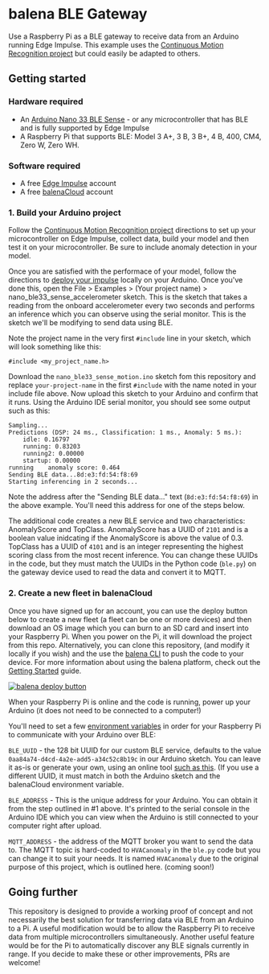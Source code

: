 # balena BLE Gateway
Use a Raspberry Pi as a BLE gateway to receive data from an Arduino running Edge Impulse. This example uses the [Continuous Motion Recognition project](https://docs.edgeimpulse.com/docs/continuous-motion-recognition) but could easily be adapted to others.

## Getting started

### Hardware required
- An [Arduino Nano 33 BLE Sense](https://store.arduino.cc/usa/nano-33-ble-sense) - or any microcontroller that has BLE and is fully supported by Edge Impulse
- A Raspberry Pi that supports BLE: Model 3 A+, 3 B, 3 B+, 4 B, 400, CM4, Zero W, Zero WH.

### Software required
- A free [Edge Impulse](https://www.edgeimpulse.com/) account
- A free [balenaCloud](https://dashboard.balena-cloud.com/signup) account

### 1. Build your Arduino project
Follow the [Continuous Motion Recognition project](https://docs.edgeimpulse.com/docs/continuous-motion-recognition) directions to set up your microcontroller on Edge Impulse, collect data, build your model and then test it on your microcontroller. Be sure to include anomaly detection in your model.

Once you are satisfied with the performace of your model, follow the directions to [deploy your impulse](https://docs.edgeimpulse.com/docs/running-your-impulse-arduino) locally on your Arduino. Once you've done this, open the File > Examples > (Your project name) > nano_ble33_sense_accelerometer sketch. This is the sketch that takes a reading from the onboard accelerometer every two seconds and performs an inference which you can observe using the serial monitor. This is the sketch we'll be modifying to send data using BLE.

Note the project name in the very first `#include` line in your sketch, which will look something like this:
```
#include <my_project_name.h>
```
Download the `nano_ble33_sense_motion.ino` sketch fom this repository and replace `your-project-name` in the first `#include` with the name noted in your include file above. Now upload this sketch to your Arduino and confirm that it runs. Using the Arduino IDE serial monitor, you should see some output such as this:

```
Sampling...
Predictions (DSP: 24 ms., Classification: 1 ms., Anomaly: 5 ms.):
    idle: 0.16797
    running: 0.83203
    running2: 0.00000
    startup: 0.00000
running    anomaly score: 0.464
Sending BLE data...8d:e3:fd:54:f8:69
Starting inferencing in 2 seconds...

```

Note the address after the "Sending BLE data..." text (`8d:e3:fd:54:f8:69`) in the above example. You'll need this address for one of the steps below.

The additional code creates a new BLE service and two characteristics: AnomalyScore and TopClass. AnomalyScore has a UUID of `2101` and is a boolean value inidcating if the AnomalyScore is above the value of 0.3. TopClass has a UUID of `4101` and is an integer representing the highest scoring class from the most recent inference. You can change these UUIDs in the code, but they must match the UUIDs in the Python code (`ble.py`) on the gateway device used to read the data and convert it to MQTT.

### 2. Create a new fleet in balenaCloud
Once you have signed up for an account, you can use the deploy button below to create a new fleet (a fleet can be one or more devices) and then download an OS image which you can burn to an SD card and insert into your Raspberry Pi. When you power on the Pi, it will download the project from this repo. Alternatively, you can clone this repository, (and modify it locally if you wish) and the use the [balena CLI](https://www.balena.io/docs/reference/balena-cli/) to push the code to your device. For more information about using the balena platform, check out the [Getting Started](https://www.balena.io/docs/learn/getting-started/raspberrypi3/python/) guide.

[![balena deploy button](https://www.balena.io/deploy.svg)](https://dashboard.balena-cloud.com/deploy?repoUrl=https://github.com/alanb128/balena-ble-gateway)

When your Raspberry Pi is online and the code is running, power up your Arduino (it does not need to be connected to a computer!)

You'll need to set a few [environment variables](https://www.balena.io/docs/learn/manage/serv-vars/) in order for your Raspberry Pi to communicate with your Arduino over BLE:

`BLE_UUID` - the 128 bit UUID for our custom BLE service, defaults to the value `0aa84a74-d4cd-4a2e-add5-a34c52c8b19c` in our Arduino sketch. You can leave it as-is or generate your own, using an online tool [such as this](https://www.guidgenerator.com/online-guid-generator.aspx). (If you use a different UUID, it must match in both the Arduino sketch and the balenaCloud environment variable.

`BLE_ADDRESS` - This is the unique address for your Arduino. You can obtain it from the step outlined in #1 above. It's printed to the serial console in the Arduino IDE which you can view when the Arduino is still connected to your computer right after upload.

`MQTT_ADDRESS` - the address of the MQTT broker you want to send the data to. The MQTT topic is hard-coded to `HVACanomaly` in the `ble.py` code but you can change it to suit your needs. It is named `HVACanomaly` due to the original purpose of this project, which is outlined here. (coming soon!)

## Going further
This repository is designed to provide a working proof of concept and not necessarily the best solution for transferring data via BLE from an Arduino to a Pi. A useful modification would be to allow the Raspberry Pi to receive data from multiple microcontrollers simultaneously. Another useful feature would be for the Pi to automatically discover any BLE signals currently in range. If you decide to make these or other improvements, PRs are welcome!
